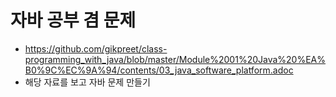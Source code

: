 # 자바 공부 겸 문제

- https://github.com/gikpreet/class-programming_with_java/blob/master/Module%2001%20Java%20%EA%B0%9C%EC%9A%94/contents/03_java_software_platform.adoc
- 해당 자료를 보고 자바 문제 만들기

